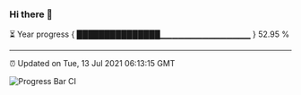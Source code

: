 ### Hi there 👋

⏳ Year progress { ███████████████▁▁▁▁▁▁▁▁▁▁▁▁▁▁▁ } 52.95 %

---

⏰ Updated on Tue, 13 Jul 2021 06:13:15 GMT

![Progress Bar CI](https://github.com/liununu/liununu/workflows/Progress%20Bar%20CI/badge.svg)
